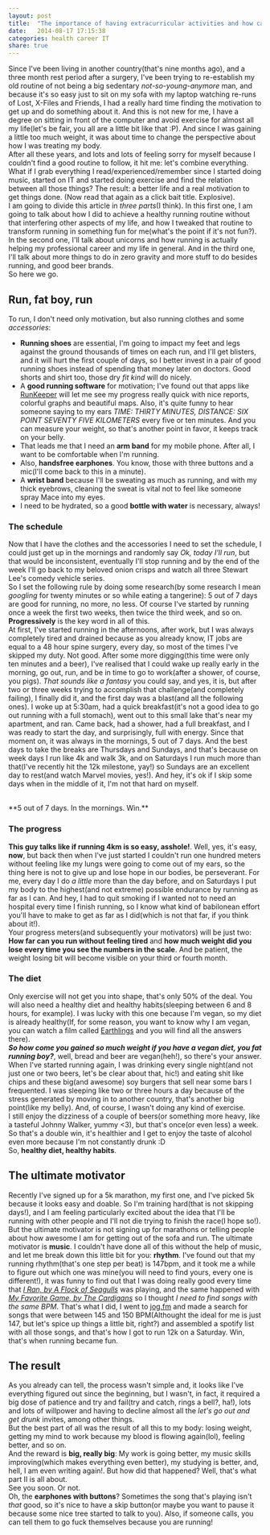 ```yaml
---
layout: post
title:  "The importance of having extracurricular activities and how can help you in your career (Part I)"
date:   2014-08-17 17:15:38
categories: health career IT
share: true
---
```


Since I've been living in another country(that's nine months ago), and a three month rest period after a surgery, I've been trying to re-establish my old routine of not being a big sedentary _not-so-young-anymore_ man, and because it's so easy just to sit on my sofa with my laptop watching re-runs of Lost, X-Files and Friends, I had a really hard time finding the motivation to get up and do something about it. And this is not new for me, I have a degree on sitting in front of the computer and avoid exercise for almost all my life(let's be fair, you all are a little bit like that :P). And since I was gaining a little too much weight, it was about time to change the perspective about how I was treating my body.
<br />
After all these years, and lots and lots of feeling sorry for myself because I couldn't find a good routine to follow, it hit me: let's combine everything. What if I grab everything I read/experienced/remember since I started doing music, started on IT and started doing exercise and find the relation between all those things? The result: a better life and a real motivation to get things done. (Now read that again as a click bait title. Explosive).
<br />
I am going to divide this article in *three parts*(I think). In this first one, I am going to talk about how I did to achieve a healthy running routine without that interfering other aspects of my life, and how I tweaked that routine to transform running in something fun for me(what's the point if it's not fun?). In the second one, I'll talk about unicorns and how running is actually helping my professional career and my life in general. And in the third one, I'll talk about more things to do in zero gravity and more stuff to do besides running, and good beer brands.
<br />
So here we go.

## Run, fat boy, run

To run, I don't need only motivation, but also running clothes and some *accessories*:

* **Running shoes** are essential, I'm going to impact my feet and legs against the ground thousands of times on each run, and I'll get blisters, and it will hurt the first couple of days, so I better invest in a pair of good running shoes instead of spending that money later on doctors. Good shorts and shirt too, those dry *fit kind* will do nicely.
* A **good running software** for motivation; I've found out that apps like [RunKeeper](http://www.runkeeper.com) will let me see my progress really quick with nice reports, colorful graphs and beautiful maps. Also, it's quite funny to hear someone saying to my ears *TIME: THIRTY MINUTES, DISTANCE: SIX POINT SEVENTY FIVE KILOMETERS* every five or ten minutes. And you can measure your weight, so that's another point in favor, it keeps track on your belly.
* That leads me that I need an **arm band** for my mobile phone. After all, I want to be comfortable when I'm running.
* Also, **handsfree earphones**. You know, those with three buttons and a mic(I'll come back to this in a minute).
* A **wrist band** because I'll be sweating as much as running, and with my thick eyebrows, cleaning the sweat is vital not to feel like someone spray Mace into my eyes.
* I need to be hydrated, so a good **bottle with water** is necessary, always!

###  The schedule

Now that I have the clothes and the accessories I need to set the schedule, I could just get up in the mornings and randomly say *Ok, today I'll run*, but that would be inconsistent, eventually I'll stop running and by the end of the week I'll go back to my beloved onion crisps and watch all three Stewart Lee's comedy vehicle series. 
<br />
So I set the following rule by doing some research(by some research I mean *googling* for twenty minutes or so while eating a tangerine): 5 out of 7 days are good for running, no more, no less. Of course I've started by running once a week the first two weeks, then twice the third week, and so on. **Progressively** is the key word in all of this.
<br />
At first, I've started running in the afternoons, after work, but I was always completely tired and drained because as you already know, IT jobs are equal to a 48 hour spine surgery, every day, so most of the times I've skipped my duty. Not good. After some more digging(this time were only ten minutes and a beer), I've realised that I could wake up really early in the morning, go out, run, and be in time to go to work(after a shower, of course, you pigs). *That sounds like a fantasy* you could say, and yes, it is, but after two or three weeks trying to accomplish that challenge(and completely failing), I finally did it, and the first day was a blast(and all the following ones). I woke up at 5:30am, had a quick breakfast(it's not a good idea to go out running with a full stomach), went out to this small lake that's near my apartment, and ran. Came back, had a shower, had a full breakfast, and I was ready to start the day, and surprisingly, full with energy. 
Since that moment on, it was always in the mornings, 5 out of 7 days. And the best days to take the breaks are Thursdays and Sundays, and that's because on week days I run like 4k and walk 3k, and on Saturdays I run much more than that(I've recently hit the 12k milestone, yay!) so Sundays are an excellent day to rest(and watch Marvel movies, yes!).
And hey, it's ok if I skip some days when in the middle of it, I'm not that hard on myself.

<br />
**5 out of 7 days. In the mornings. Win.**

### The progress

**This guy talks like if running 4km is so easy, asshole!**. Well, yes, it's easy, **now**, but back then when I've just started I couldn't run one hundred meters without feeling like my lungs were going to come out of my ears, so the thing here is not to give up and lose hope in our bodies, be perseverant. 
For me, every day I do *a little* more than the day before, and on Saturdays I put my body to the highest(and not extreme) possible endurance by running as far as I can. And hey, I had to quit smoking if I wanted not to need an hospital every time I finish running, so I know what kind of babilonean effort you'll have to make to get as far as I did(which is not that far, if you think about it!).
<br />
Your progress meters(and subsequently your motivators) will be just two:
**How far can you run without feeling tired** and **how much weight did you lose every time you see the numbers in the scale**. And be patient, the weight losing bit will become visible on your third or fourth month.

### The diet

Only exercise will not get you into shape, that's only 50% of the deal. You will also need a healthy diet and healthy habits(sleeping between 6 and 8 hours, for example). I was lucky with this one because I'm vegan, so my diet is already healthy(If, for some reason, you want to know why I am vegan, you can watch a film called [Earthlings](http://www.imdb.com/title/tt0358456/?ref_=fn_al_tt_2]) and you will find all the answers there).
<br />
***So how come you gained so much weight if you have a vegan diet, you fat running boy?***, well, bread and beer are vegan(heh!), so there's your answer. When I've started running again, I was drinking every single night(and not just one or two beers, let's be clear about that, hic!) and eating shit like chips and these big(and awesome) soy burgers that sell near some bars I frequented. I was sleeping like two or three hours a day because of the stress generated by moving in to another country, that's another big point(like my belly). And, of course, I wasn't doing any kind of exercise. 
<br />
I still enjoy the dizziness of a couple of beers(or something more heavy, like a tasteful Johnny Walker, yummy <3), but that's once(or even less) a week. So that's a double win, it's healthier and I get to enjoy the taste of alcohol even more because I'm not constantly drunk :D
<br />
So, **healthy diet, healthy habits**.

## The ultimate motivator

Recently I've signed up for a 5k marathon, my first one, and I've picked 5k because it looks easy and doable. So I'm training hard(that is not skipping days!), and I am feeling particularly excited about the idea that I'll be running with other people and I'll not die trying to finish the race(I hope so!). 
<br />
But the ultimate motivator is not signing up for marathons or telling people about how awesome I am for getting out of the sofa and run. The ultimate motivator is **music**. I couldn't have done all of this without the help of music, and let me break down this little bit for you: **rhythm**.
I've found out that my running rhythm(that's one step per beat) is 147bpm, and it took me a while to figure out which one was mine(you will need to find yours, every one is different!), it was funny to find out that I was doing really good every time that [*I Ran, by A Flock of Seagulls*](http://www.youtube.com/watch?v=iIpfWORQWhU) was playing, and the same happened with [*My Favorite Game, by The Cardigans*](http://www.youtube.com/watch?v=Qq-I4orlEhE) so I thought *I need to find songs with the same BPM*. That's what I did, I went to [jog.fm](http://jog.fm/) and made a search for songs that were between 145 and 150 BPM(Althought the ideal for me is just 147, but let's spice up things a little bit, right?) and assembled a spotify list with all those songs, and that's how I got to run 12k on a Saturday. Win, that's when running became fun.

## The result

As you already can tell, the process wasn't simple and, it looks like I've everything figured out since the beginning, but I wasn't, in fact, it required a big dose of patience and try and fail(try and catch, rings a bell?, ha!), lots and lots of willpower and having to decline almost all the *let's go out and get drunk* invites, among other things. 
<br /> 
But the best part of all was the result of all this to my body: losing weight, getting my mind to work because my blood is flowing again(lol), feeling better, and so on. 
<br /> 
And the reward is **big, really big**: My work is going better, my music skills improving(which makes everything even better), my studying is better, and, hell, I am even writing again!. But how did that happened? Well, that's what part II is all about.
<br /> 
See you soon. Or not.
<br /> 
Oh, the **earphones with buttons**? Sometimes the song that's playing isn't *that* good, so it's nice to have a skip button(or maybe you want to pause it because some nice tree started to talk to you). Also, if someone calls, you can tell them to go fuck themselves because you are running!

